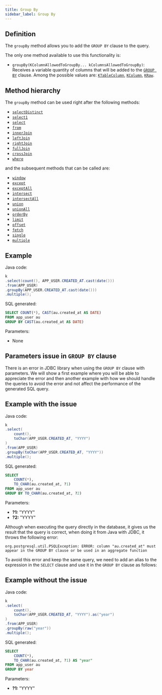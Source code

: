 ```yaml
---
title: Group By
sidebar_label: Group By
---
```


## Definition

The `groupBy` method allows you to add the `GROUP BY` clause to the query.

The only one method available to use this functionality is:

- `groupBy(KColumnAllowedToGroupBy... kColumnsAllowedToGroupBy)`: Receives a variable quantity of columns that will be added to the [`GROUP BY`](/docs/select-statement/group-by/introduction) clause. Among the possible values are: [`KTableColumn`](/docs/select-statement/select/introduction#1-ktablecolumn), [`KColumn`](/docs/select-statement/select/introduction#2-kcolumn), [`KRaw`](/docs/select-statement/select/introduction#7-kraw).

## Method hierarchy

The `groupBy` method can be used right after the following methods:

- [`selectDistinct`](/docs/select-statement/select/distinct)
- [`select1`](/docs/select-statement/select/select1)
- [`select`](/docs/select-statement/select/)
- [`from`](/docs/select-statement/from/)
- [`innerJoin`](/docs/select-statement/join/inner-join)
- [`leftJoin`](/docs/select-statement/join/left-join)
- [`rightJoin`](/docs/select-statement/join/right-join)
- [`fullJoin`](/docs/select-statement/join/full-join)
- [`crossJoin`](/docs/select-statement/join/cross-join)
- [`where`](/docs/select-statement/where/)

and the subsequent methods that can be called are:

- [`window`](/docs/select-statement/select/)
- [`except`](/docs/select-statement/select/)
- [`exceptAll`](/docs/select-statement/select/)
- [`intersect`](/docs/select-statement/select/)
- [`intersectAll`](/docs/select-statement/select/)
- [`union`](/docs/select-statement/select/)
- [`unionAll`](/docs/select-statement/select/)
- [`orderBy`](/docs/select-statement/order-by/)
- [`limit`](/docs/select-statement/select/)
- [`offset`](/docs/select-statement/select/)
- [`fetch`](/docs/select-statement/select/)
- [`single`](/docs/select-statement/select/)
- [`multiple`](/docs/select-statement/select/)

## Example

Java code:

```java
k
.select(count(), APP_USER.CREATED_AT.cast(date()))
.from(APP_USER)
.groupBy(APP_USER.CREATED_AT.cast(date()))
.multiple();
```

SQL generated:

```sql
SELECT COUNT(*), CAST(au.created_at AS DATE)
FROM app_user au
GROUP BY CAST(au.created_at AS DATE)
```

Parameters:

- None

## Parameters issue in `GROUP BY` clause

There is an error in JDBC library when using the `GROUP BY` clause with parameters. We will show a first example where you will be able to appreciate the error and then another example with how we should handle the queries to avoid the error and not affect the performance of the generated SQL query.

## Example with the issue

Java code:

```java
k
.select(
    count(),
    toChar(APP_USER.CREATED_AT, "YYYY")
)
.from(APP_USER)
.groupBy(toChar(APP_USER.CREATED_AT, "YYYY"))
.multiple();
```

SQL generated:

```sql
SELECT
    COUNT(*),
    TO_CHAR(au.created_at, ?1)
FROM app_user au
GROUP BY TO_CHAR(au.created_at, ?2)
```

Parameters:

- **?1:** "YYYY"
- **?2:** "YYYY"

Although when executing the query directly in the database, it gives us the result that the query is correct, when doing it from Java with JDBC, it throws the following error:


```
org.postgresql.util.PSQLException: ERROR: column "au.created_at" must appear in the GROUP BY clause or be used in an aggregate function
```

To avoid this error and keep the same query, we need to add an alias to the expression in the `SELECT` clause and use it in the `GROUP BY` clause as follows:

## Example without the issue

Java code:

```java
k
.select(
    count(),
    toChar(APP_USER.CREATED_AT, "YYYY").as("year")
)
.from(APP_USER)
.groupBy(raw("year"))
.multiple();
```

SQL generated:

```sql
SELECT
    COUNT(*),
    TO_CHAR(au.created_at, ?1) AS "year"
FROM app_user au
GROUP BY year
```

Parameters:

- **?1:** "YYYY"